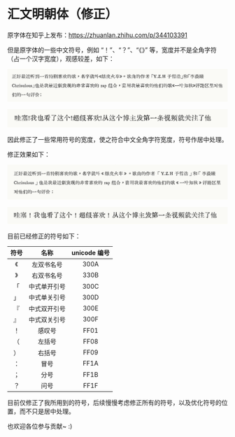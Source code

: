 # 汇文明朝体（修正）

原字体在知乎上发布：https://zhuanlan.zhihu.com/p/344103391

但是原字体的一些中文符号，例如 “！”、“？”、“《》” 等，宽度并不是全角字符（占一个汉字宽度），观感较差，如下：

![](images/image.png)

![](images/image2.png)

因此修正了一些常用符号的宽度，使之符合中文全角字符宽度，符号作居中处理。

修正效果如下：

![](images/image3.png)

![](images/image4.png)

目前已经修正的符号如下：

|符号|名称|unicode 编号|
|:-:|:-:|:-:|
|《|左双书名号|300A|
|》|右双书名号|330B|
|「|中式单开引号|300C|
|」|中式单关引号|300D|
|『|中式双开引号|300E|
|』|中式双关引号|300F|
|！|感叹号|FF01|
|（|左括号|FF08|
|）|右括号|FF09|
|：|冒号|FF1A|
|；|分号|FF1B|
|？|问号|FF1F|

目前仅修正了我所用到的符号，后续慢慢考虑修正所有的符号，以及优化符号的位置，而不只是居中处理。

也欢迎各位参与贡献~ :) 

